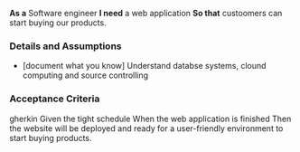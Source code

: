 **As a** Software engineer
**I need** a web application 
**So that** custoomers can start buying our products.

### Details and Assumptions
* [document what you know]
Understand databse systems, clound computing
and source controlling

### Acceptance Criteria
gherkin
Given the tight schedule
When the web application is finished
Then the website will be deployed and ready for a user-friendly
environment to start buying products. 
